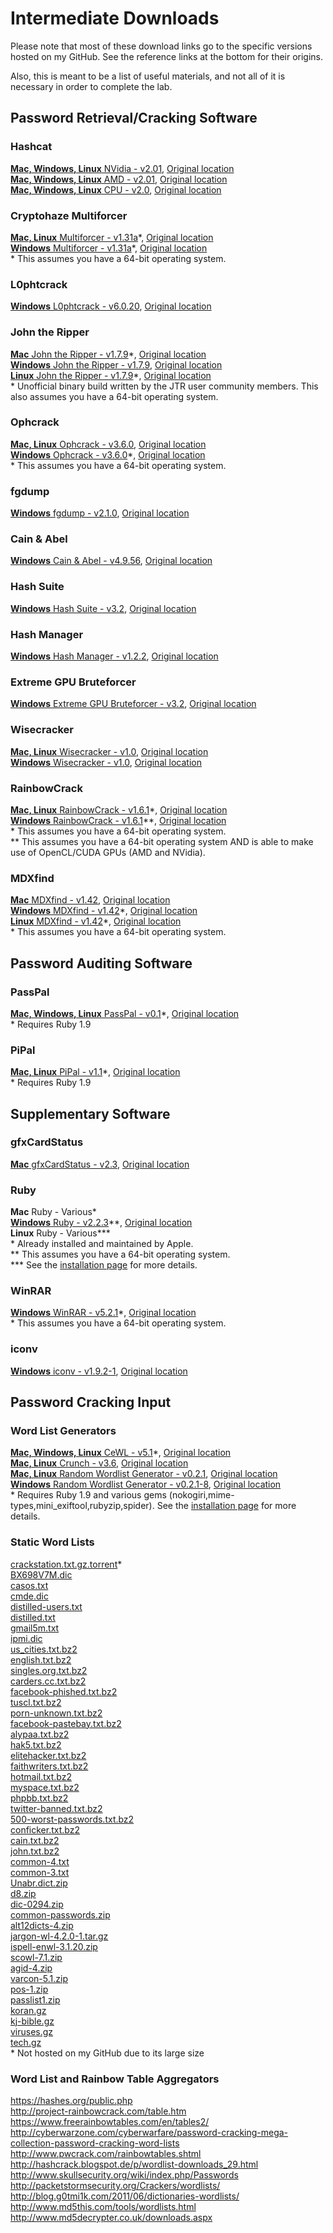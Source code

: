 # Intermediate Downloads
Please note that most of these download links go to the specific versions hosted on my GitHub.  See the reference links at the bottom for their origins.  

Also, this is meant to be a list of useful materials, and not all of it is necessary in order to complete the lab.

## Password Retrieval/Cracking Software  
### Hashcat  
[__Mac, Windows, Linux__ NVidia - v2.01](https://github.com/JonZeolla/lab-PasswordCracking/tree/master/.Storage/cudaHashcat-2.01.7z), [Original location][1]  
[__Mac, Windows, Linux__ AMD - v2.01](https://github.com/JonZeolla/lab-PasswordCracking/tree/master/.Storage/oclHashcat-2.01.7z), [Original location][2]  
[__Mac, Windows, Linux__ CPU - v2.0](https://github.com/JonZeolla/lab-PasswordCracking/tree/master/.Storage/hashcat-2.00.7z), [Original location][3]  

### Cryptohaze Multiforcer  
[__Mac, Linux__ Multiforcer - v1.31a](https://github.com/JonZeolla/lab-PasswordCracking/tree/master/.Storage/Cryptohaze-Linux_x64_1_31a.tar.bz2)\*, [Original location][4]  
[__Windows__ Multiforcer - v1.31a](https://github.com/JonZeolla/lab-PasswordCracking/tree/master/.Storage/Cryptohaze-Windows_x64_1_31a.zip)\*, [Original location][5]  
\* This assumes you have a 64-bit operating system.  

### L0phtcrack  
[__Windows__ L0phtcrack - v6.0.20](https://github.com/JonZeolla/lab-PasswordCracking/tree/master/.Storage/lc6setup_v6.0.20.exe), [Original location][6]  

### John the Ripper  
[__Mac__ John the Ripper - v1.7.9](https://github.com/JonZeolla/lab-PasswordCracking/tree/master/.Storage/john-1.7.9-jumbo-7-macosx-Intel-2.zip)\*, [Original location][7]  
[__Windows__ John the Ripper - v1.7.9](https://github.com/JonZeolla/lab-PasswordCracking/tree/master/.Storage/john179w2.zip), [Original location][8]  
[__Linux__ John the Ripper - v1.7.9](https://github.com/JonZeolla/lab-PasswordCracking/tree/master/.Storage/john-1.7.9-jumbo-7-Linux-x86-64.tar.gz)\*, [Original location][9]  
\* Unofficial binary build written by the JTR user community members.  This also assumes you have a 64-bit operating system.  

### Ophcrack  
[__Mac, Linux__ Ophcrack - v3.6.0](https://github.com/JonZeolla/lab-PasswordCracking/tree/master/.Storage/ophcrack-3.6.0.tar.bz2), [Original location][10]  
[__Windows__ Ophcrack - v3.6.0](https://github.com/JonZeolla/lab-PasswordCracking/tree/master/.Storage/ophcrack-win64-installer-3.6.0.exe)\*, [Original location][11]  
\* This assumes you have a 64-bit operating system.  

### fgdump  
[__Windows__ fgdump - v2.1.0](https://github.com/JonZeolla/lab-PasswordCracking/tree/master/.Storage/fgdump.exe), [Original location][12]  

### Cain & Abel  
[__Windows__ Cain & Abel - v4.9.56](https://github.com/JonZeolla/lab-PasswordCracking/tree/master/.Storage/ca_setup.exe), [Original location][13]  

### Hash Suite  
[__Windows__ Hash Suite - v3.2](https://github.com/JonZeolla/lab-PasswordCracking/tree/master/.Storage/Hash_Suite_Free_3_2.zip), [Original location][14]  

### Hash Manager  
[__Windows__ Hash Manager - v1.2.2](https://github.com/JonZeolla/lab-PasswordCracking/tree/master/.Storage/HM.zip), [Original location][15]  

### Extreme GPU Bruteforcer  
[__Windows__ Extreme GPU Bruteforcer - v3.2](https://github.com/JonZeolla/lab-PasswordCracking/tree/master/.Storage/EGB.zip), [Original location][16]  

### Wisecracker  
[__Mac, Linux__ Wisecracker - v1.0](https://github.com/JonZeolla/lab-PasswordCracking/tree/master/.Storage/wisecracker_v1.0.tar.gz), [Original location][17]  
[__Windows__ Wisecracker - v1.0](https://github.com/JonZeolla/lab-PasswordCracking/tree/master/.Storage/wisecracker_v1.0.zip), [Original location][18]  

### RainbowCrack  
[__Mac, Linux__ RainbowCrack - v1.6.1](https://github.com/JonZeolla/lab-PasswordCracking/tree/master/.Storage/rainbowcrack-1.6.1-linux64.zip)\*, [Original location][19]  
[__Windows__ RainbowCrack - v1.6.1](https://github.com/JonZeolla/lab-PasswordCracking/tree/master/.Storage/rainbowcrack-1.6.1-win64.zip)\*\*, [Original location][20]  
\* This assumes you have a 64-bit operating system.  
\*\* This assumes you have a 64-bit operating system AND is able to make use of OpenCL/CUDA GPUs (AMD and NVidia).  

### MDXfind
[__Mac__ MDXfind - v1.42](https://github.com/JonZeolla/lab-PasswordCracking/tree/master/.Storage/MDXfind_Mac), [Original location][21]  
[__Windows__ MDXfind - v1.42](https://github.com/JonZeolla/lab-PasswordCracking/tree/master/.Storage/MDXfind.exe)\*, [Original location][22]  
[__Linux__ MDXfind - v1.42](https://github.com/JonZeolla/lab-PasswordCracking/tree/master/.Storage/MDXfind_Linux)\*, [Original location][23]  
\* This assumes you have a 64-bit operating system.  


## Password Auditing Software  
### PassPal  
[__Mac, Windows, Linux__ PassPal - v0.1](https://github.com/JonZeolla/lab-PasswordCracking/tree/master/.Storage/passpal.rb)\*, [Original location][24]  
\* Requires Ruby 1.9  

### PiPal  
[__Mac, Linux__ PiPal - v1.1](https://github.com/JonZeolla/lab-PasswordCracking/tree/master/.Storage/pipal_1.1.tar.bz2)\*, [Original location][25]  
\* Requires Ruby 1.9  


## Supplementary Software  
### gfxCardStatus  
[__Mac__ gfxCardStatus - v2.3](https://github.com/JonZeolla/lab-PasswordCracking/tree/master/.Storage/gfxCardStatus-2.3.zip), [Original location][26]  

### Ruby  
__Mac__ Ruby - Various\*  
[__Windows__ Ruby - v2.2.3](https://github.com/JonZeolla/lab-PasswordCracking/tree/master/.Storage/rubyinstaller-2.2.3-x64.exe)\*\*, [Original location][27]  
__Linux__ Ruby - Various\*\*\*  
\* Already installed and maintained by Apple.  
\*\* This assumes you have a 64-bit operating system.  
\*\*\* See the [installation page](https://www.ruby-lang.org/en/documentation/installation/) for more details.  

### WinRAR
[__Windows__ WinRAR - v5.2.1](https://github.com/JonZeolla/lab-PasswordCracking/tree/master/.Storage/winrar-x64-521.exe)\*, [Original location][28]  
\* This assumes you have a 64-bit operating system.  

### iconv
[__Windows__ iconv - v1.9.2-1](https://github.com/JonZeolla/lab-PasswordCracking/tree/master/.Storage/libiconv-1.9.2-1-bin.zip), [Original location][29]  


## Password Cracking Input  
### Word List Generators  
[__Mac, Windows, Linux__ CeWL - v5.1](https://github.com/JonZeolla/lab-PasswordCracking/tree/master/.Storage/cewl_5.1.tar.bz2)\*, [Original location][30]  
[__Mac, Linux__ Crunch - v3.6](https://github.com/JonZeolla/lab-PasswordCracking/tree/master/.Storage/crunch-3.6.tgz), [Original location][31]  
[__Mac, Linux__ Random Wordlist Generator - v0.2.1](https://github.com/JonZeolla/lab-PasswordCracking/tree/master/.Storage/RandomWordlistGenerator-0.2.1.tar.bz2), [Original location][32]  
[__Windows__ Random Wordlist Generator - v0.2.1-8](https://github.com/JonZeolla/lab-PasswordCracking/tree/master/.Storage/RandomWordlistGenerator-0.2.1-8-downloader.exe), [Original location][33]  
\* Requires Ruby 1.9 and various gems (nokogiri,mime-types,mini_exiftool,rubyzip,spider).  See the [installation page](https://digi.ninja/projects/cewl.php#installation) for more details.  

### Static Word Lists
[crackstation.txt.gz.torrent](https://crackstation.net/downloads/crackstation.txt.gz.torrent)\*  
[BX698V7M.dic](https://github.com/JonZeolla/lab-PasswordCracking/tree/master/.Storage/Lists/BX698V7M.dic)  
[casos.txt](https://github.com/JonZeolla/lab-PasswordCracking/tree/master/.Storage/Lists/casos.txt)  
[cmde.dic](https://github.com/JonZeolla/lab-PasswordCracking/tree/master/.Storage/Lists/cmde.dic)  
[distilled-users.txt](https://github.com/JonZeolla/lab-PasswordCracking/tree/master/.Storage/Lists/distilled-users.txt)  
[distilled.txt](https://github.com/JonZeolla/lab-PasswordCracking/tree/master/.Storage/Lists/distilled.txt)  
[gmail5m.txt](https://github.com/JonZeolla/lab-PasswordCracking/tree/master/.Storage/Lists/gmail5m.txt)  
[ipmi.dic](https://github.com/JonZeolla/lab-PasswordCracking/tree/master/.Storage/Lists/ipmi.dic)  
[us_cities.txt.bz2](https://github.com/JonZeolla/lab-PasswordCracking/tree/master/.Storage/Lists/us_cities.txt.bz2)  
[english.txt.bz2](https://github.com/JonZeolla/lab-PasswordCracking/tree/master/.Storage/Lists/english.txt.bz2)  
[singles.org.txt.bz2](https://github.com/JonZeolla/lab-PasswordCracking/tree/master/.Storage/Lists/singles.org.txt.bz2)  
[carders.cc.txt.bz2](https://github.com/JonZeolla/lab-PasswordCracking/tree/master/.Storage/Lists/carders.cc.txt.bz2)  
[facebook-phished.txt.bz2](https://github.com/JonZeolla/lab-PasswordCracking/tree/master/.Storage/Lists/facebook-phished.txt.bz2)  
[tuscl.txt.bz2](https://github.com/JonZeolla/lab-PasswordCracking/tree/master/.Storage/Lists/tuscl.txt.bz2)  
[porn-unknown.txt.bz2](https://github.com/JonZeolla/lab-PasswordCracking/tree/master/.Storage/Lists/porn-unknown.txt.bz2)  
[facebook-pastebay.txt.bz2](https://github.com/JonZeolla/lab-PasswordCracking/tree/master/.Storage/Lists/facebook-pastebay.txt.bz2)  
[alypaa.txt.bz2](https://github.com/JonZeolla/lab-PasswordCracking/tree/master/.Storage/Lists/alypaa.txt.bz2)  
[hak5.txt.bz2](https://github.com/JonZeolla/lab-PasswordCracking/tree/master/.Storage/Lists/hak5.txt.bz2)  
[elitehacker.txt.bz2](https://github.com/JonZeolla/lab-PasswordCracking/tree/master/.Storage/Lists/elitehacker.txt.bz2)  
[faithwriters.txt.bz2](https://github.com/JonZeolla/lab-PasswordCracking/tree/master/.Storage/Lists/faithwriters.txt.bz2)  
[hotmail.txt.bz2](https://github.com/JonZeolla/lab-PasswordCracking/tree/master/.Storage/Lists/hotmail.txt.bz2)  
[myspace.txt.bz2](https://github.com/JonZeolla/lab-PasswordCracking/tree/master/.Storage/Lists/myspace.txt.bz2)  
[phpbb.txt.bz2](https://github.com/JonZeolla/lab-PasswordCracking/tree/master/.Storage/Lists/phpbb.txt.bz2)  
[twitter-banned.txt.bz2](https://github.com/JonZeolla/lab-PasswordCracking/tree/master/.Storage/Lists/twitter-banned.txt.bz2)  
[500-worst-passwords.txt.bz2](https://github.com/JonZeolla/lab-PasswordCracking/tree/master/.Storage/Lists/500-worst-passwords.txt.bz2)  
[conficker.txt.bz2](https://github.com/JonZeolla/lab-PasswordCracking/tree/master/.Storage/Lists/nconficker.txt.bz2)  
[cain.txt.bz2](https://github.com/JonZeolla/lab-PasswordCracking/tree/master/.Storage/Lists/cain.txt.bz2)  
[john.txt.bz2](https://github.com/JonZeolla/lab-PasswordCracking/tree/master/.Storage/Lists/john.txt.bz2)  
[common-4.txt](https://github.com/JonZeolla/lab-PasswordCracking/tree/master/.Storage/Lists/common-4.txt)  
[common-3.txt](https://github.com/JonZeolla/lab-PasswordCracking/tree/master/.Storage/Lists/common-3.txt)  
[Unabr.dict.zip](https://github.com/JonZeolla/lab-PasswordCracking/tree/master/.Storage/Lists/Unabr.dict.zip)  
[d8.zip](https://github.com/JonZeolla/lab-PasswordCracking/tree/master/.Storage/Lists/d8.zip)  
[dic-0294.zip](https://github.com/JonZeolla/lab-PasswordCracking/tree/master/.Storage/Lists/dic-0294.zip)  
[common-passwords.zip](https://github.com/JonZeolla/lab-PasswordCracking/tree/master/.Storage/Lists/common-passwords.zip)  
[alt12dicts-4.zip](https://github.com/JonZeolla/lab-PasswordCracking/tree/master/.Storage/Lists/alt12dicts-4.zip)  
[jargon-wl-4.2.0-1.tar.gz](https://github.com/JonZeolla/lab-PasswordCracking/tree/master/.Storage/Lists/jargon-wl-4.2.0-1.tar.gz)  
[ispell-enwl-3.1.20.zip](https://github.com/JonZeolla/lab-PasswordCracking/tree/master/.Storage/Lists/ispell-enwl-3.1.20.zip)  
[scowl-7.1.zip](https://github.com/JonZeolla/lab-PasswordCracking/tree/master/.Storage/Lists/scowl-7.1.zip)  
[agid-4.zip](https://github.com/JonZeolla/lab-PasswordCracking/tree/master/.Storage/Lists/agid-4.zip)  
[varcon-5.1.zip](https://github.com/JonZeolla/lab-PasswordCracking/tree/master/.Storage/Lists/varcon-5.1.zip)  
[pos-1.zip](https://github.com/JonZeolla/lab-PasswordCracking/tree/master/.Storage/Lists/pos-1.zip)  
[passlist1.zip](https://github.com/JonZeolla/lab-PasswordCracking/tree/master/.Storage/Lists/passlist1.zip)  
[koran.gz](https://github.com/JonZeolla/lab-PasswordCracking/tree/master/.Storage/Lists/koran.gz)  
[kj-bible.gz](https://github.com/JonZeolla/lab-PasswordCracking/tree/master/.Storage/Lists/kj-bible.gz)  
[viruses.gz](https://github.com/JonZeolla/lab-PasswordCracking/tree/master/.Storage/Lists/viruses.gz)  
[tech.gz](https://github.com/JonZeolla/lab-PasswordCracking/tree/master/.Storage/Lists/tech.gz)  
\* Not hosted on my GitHub due to its large size

### Word List and Rainbow Table Aggregators  
https://hashes.org/public.php  
http://project-rainbowcrack.com/table.htm  
https://www.freerainbowtables.com/en/tables2/  
http://cyberwarzone.com/cyberwarfare/password-cracking-mega-collection-password-cracking-word-lists  
http://www.pwcrack.com/rainbowtables.shtml  
http://hashcrack.blogspot.de/p/wordlist-downloads_29.html  
http://www.skullsecurity.org/wiki/index.php/Passwords  
http://packetstormsecurity.org/Crackers/wordlists/  
http://blog.g0tmi1k.com/2011/06/dictionaries-wordlists/  
http://www.md5this.com/tools/wordlists.html  
http://www.md5decrypter.co.uk/downloads.aspx  


[1]: http://hashcat.net/files/cudaHashcat-2.01.7z  
[2]: http://hashcat.net/files/oclHashcat-2.01.7z  
[3]: http://hashcat.net/files/hashcat-2.00.7z  
[4]: http://downloads.sourceforge.net/project/cryptohaze/Cryptohaze-Linux_x64_1_31a.tar.bz2  
[5]: http://downloads.sourceforge.net/project/cryptohaze/Cryptohaze-Windows_x64_1_31a.zip  
[6]: http://www.l0phtcrack.com/lc6setup_v6.0.20.exe  
[7]: http://openwall.info/wiki/_media/john/john-1.7.9-jumbo-7-macosx-Intel-2.zip  
[8]: http://www.openwall.com/john/h/john179w2.zip  
[9]: http://openwall.info/wiki/_media/john/john-1.7.9-jumbo-7-Linux-x86-64.tar.gz  
[10]: http://downloads.sourceforge.net/project/ophcrack/ophcrack/3.6.0/ophcrack-3.6.0.tar.bz2  
[11]: http://downloads.sourceforge.net/project/ophcrack/ophcrack/3.6.0/ophcrack-win64-installer-3.6.0.exe  
[12]: http://www.foofus.net/fizzgig/fgdump/fgdump-2.1.0-exeonly.zip  
[13]: http://www.oxid.it/downloads/ca_setup.exe  
[14]: http://hashsuite.openwall.net/downloads/Hash_Suite_Free_3_2.zip  
[15]: http://www.insidepro.com/download/HM.zip  
[16]: http://www.insidepro.com/download/EGB.zip  
[17]: http://selectiveintellect.com/wisecracker_v1.0.tar.gz  
[18]: http://selectiveintellect.com/wisecracker_v1.0.zip  
[19]: http://project-rainbowcrack.com/rainbowcrack-1.6.1-linux64.zip  
[20]: http://project-rainbowcrack.com/rainbowcrack-1.6.1-win64.zip  
[21]: https://hashes.org/mdxfind.php?get=33  
[22]: https://hashes.org/mdxfind.php?get=35  
[23]: https://hashes.org/mdxfind.php?get=32  
[24]: https://github.com/arex1337/Passpal/blob/0.1/passpal.rb  
[25]: https://digi.ninja/files/pipal_1.1.tar.bz2  
[26]: http://gfx.io/downloads/gfxCardStatus-2.3.zip  
[27]: http://dl.bintray.com/oneclick/rubyinstaller/rubyinstaller-2.2.3-x64.exe  
[28]: http://www.rarlab.com/rar/winrar-x64-521.exe  
[29]: http://downloads.sourceforge.net/project/gnuwin32/sed/4.2.1/sed-4.2.1-bin.zip?r=&ts=1443121316&use_mirror=iweb  
[30]: https://digi.ninja/files/cewl_5.1.tar.bz2  
[31]: http://downloads.sourceforge.net/project/crunch-wordlist/crunch-wordlist/crunch-3.6.tgz  
[32]: https://github.com/Faster3ck/RandomWordlistGenerator/tree/v0.2.1  
[33]: http://downloads.sourceforge.net/project/random-wordlist-generator/Random%20Wordlist%20Generator/0.2/RandomWordlistGenerator-0.2.1-8-downloader.exe  

